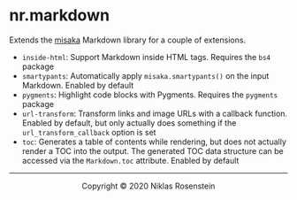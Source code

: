 # nr.markdown

Extends the [misaka][] Markdown library for a couple of extensions.

* `inside-html`: Support Markdown inside HTML tags. Requires the `bs4` package
* `smartypants`: Automatically apply `misaka.smartypants()` on the input
  Markdown. Enabled by default
* `pygments`: Highlight code blocks with Pygments. Requires the `pygments` package
* `url-transform`: Transform links and image URLs with a callback function.
  Enabled by default, but only actually does something if the
  `url_transform_callback` option is set
* `toc`: Generates a table of contents while rendering, but does not actually
  render a TOC into the output. The generated TOC data structure can be
  accessed via the `Markdown.toc` attribute. Enabled by default

[misaka]: https://github.com/FSX/misaka

---

<p align="center">Copyright &copy; 2020 Niklas Rosenstein</p>
